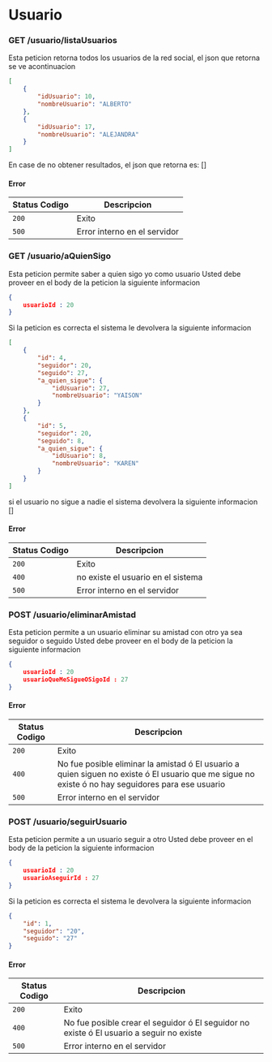 # Usuario

### GET /usuario/listaUsuarios
Esta peticion retorna todos los usuarios de la red social, el json que retorna se ve acontinuacion 
```json
[
    {
        "idUsuario": 10,
        "nombreUsuario": "ALBERTO"
    },
    {
        "idUsuario": 17,
        "nombreUsuario": "ALEJANDRA"
    }
]
```

En case de no obtener resultados, el json que retorna es: []

#### Error
|Status Codigo|Descripcion|
|---|---|
|`200`|Exito|
|`500`|Error interno en el servidor|

### GET /usuario/aQuienSigo
Esta peticion permite saber a quien sigo yo como usuario
Usted debe proveer en el body de la peticion la siguiente informacion
```json
{
    usuarioId : 20
}
```
Si la peticion es correcta el sistema le devolvera la siguiente informacion
```json
[
    {
        "id": 4,
        "seguidor": 20,
        "seguido": 27,
        "a_quien_sigue": {
            "idUsuario": 27,
            "nombreUsuario": "YAISON"
        }
    },
    {
        "id": 5,
        "seguidor": 20,
        "seguido": 8,
        "a_quien_sigue": {
            "idUsuario": 8,
            "nombreUsuario": "KAREN"
        }
    }
]
```
si el usuario no sigue a nadie el sistema devolvera la siguiente informacion []
#### Error
|Status Codigo|Descripcion|
|---|---|
|`200`|Exito|
|`400`|no existe el usuario en el sistema|
|`500`|Error interno en el servidor|

### POST /usuario/eliminarAmistad
Esta peticion permite a un usuario eliminar su amistad con otro ya sea seguidor o seguido
Usted debe proveer en el body de la peticion la siguiente informacion
```json
{
    usuarioId : 20
    usuarioQueMeSigueOSigoId : 27
}
```

#### Error
|Status Codigo|Descripcion|
|---|---|
|`200`|Exito|
|`400`|No fue posible eliminar la amistad ó El usuario a quien siguen no existe ó El usuario que me sigue no existe ó no hay seguidores para ese usuario|
|`500`|Error interno en el servidor|

### POST /usuario/seguirUsuario
Esta peticion permite a un usuario seguir a otro 
Usted debe proveer en el body de la peticion la siguiente informacion
```json
{
    usuarioId : 20
    usuarioAseguirId : 27
}
```
Si la peticion es correcta el sistema le devolvera la siguiente informacion
```json
{
    "id": 1,
    "seguidor": "20",
    "seguido": "27"
}
```
#### Error
|Status Codigo|Descripcion|
|---|---|
|`200`|Exito|
|`400`|No fue posible crear el seguidor ó El seguidor no existe ó El usuario a seguir no existe|
|`500`|Error interno en el servidor|



